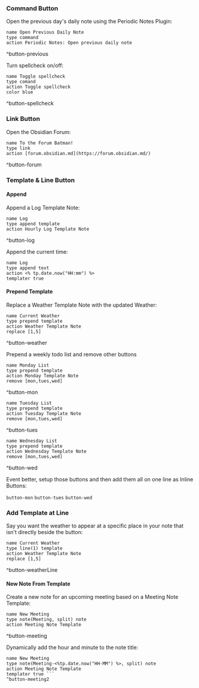 ### Command Button

Open the previous day's daily note using the Periodic Notes Plugin:

```button  
name Open Previous Daily Note  
type command  
action Periodic Notes: Open previous daily note  
```  
^button-previous

Turn spellcheck on/off:

```button  
name Toggle spellcheck  
type comand  
action Toggle spellcheck  
color blue  
```  
^button-spellcheck

### [](https://github.com/shabegom/buttons#link-button)Link Button

Open the Obsidian Forum:

```button  
name To the Forum Batman!  
type link  
action [forum.obsidian.md](https://forum.obsidian.md/)  
```  
^button-forum

### [](https://github.com/shabegom/buttons#template--line-button)Template & Line Button

#### [](https://github.com/shabegom/buttons#append)Append

Append a Log Template Note:

```button  
name Log  
type append template  
action Hourly Log Template Note  
```  
^button-log

Append the current time:

```button  
name Log  
type append text  
action <% tp.date.now("HH:mm") %>  
templater true  
```

#### [](https://github.com/shabegom/buttons#prepend-template)Prepend Template

Replace a Weather Template Note with the updated Weather:

```button  
name Current Weather  
type prepend template  
action Weather Template Note  
replace [1,5]  
```  
^button-weather

Prepend a weekly todo list and remove other buttons

```button  
name Monday List  
type prepend template  
action Monday Template Note  
remove [mon,tues,wed]  
```  
^button-mon

```button  
name Tuesday List  
type prepend template  
action Tuesday Template Note  
remove [mon,tues,wed]  
```  
^button-tues

```button  
name Wednesday List  
type prepend template  
action Wednesday Template Note  
remove [mon,tues,wed]  
```  
^button-wed

Event better, setup those buttons and then add them all on one line as Inline Buttons:

`button-mon` `button-tues` `button-wed`

### [](https://github.com/shabegom/buttons#add-template-at-line)Add Template at Line

Say you want the weather to appear at a specific place in your note that isn't directly beside the button:

```button  
name Current Weather  
type line(1) template  
action Weather Template Note  
replace [1,5]  
```  
^button-weatherLine

#### [](https://github.com/shabegom/buttons#new-note-from-template)New Note From Template

Create a new note for an upcoming meeting based on a Meeting Note Template:

```button  
name New Meeting  
type note(Meeting, split) note  
action Meeting Note Template  
```  
^button-meeting

Dynamically add the hour and minute to the note title:

```button  
name New Meeting  
type note(Meeting-<%tp.date.now("HH-MM") %>, split) note  
action Meeting Note Template  
templater true ```  
^button-meeting2